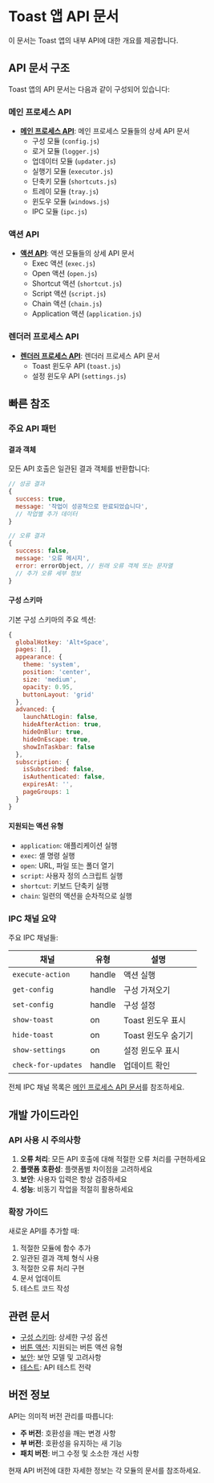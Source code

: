 # Toast 앱 API 문서

이 문서는 Toast 앱의 내부 API에 대한 개요를 제공합니다.

## API 문서 구조

Toast 앱의 API 문서는 다음과 같이 구성되어 있습니다:

### 메인 프로세스 API
- **[메인 프로세스 API](./API_MAIN_PROCESS.md)**: 메인 프로세스 모듈들의 상세 API 문서
  - 구성 모듈 (`config.js`)
  - 로거 모듈 (`logger.js`)
  - 업데이터 모듈 (`updater.js`)
  - 실행기 모듈 (`executor.js`)
  - 단축키 모듈 (`shortcuts.js`)
  - 트레이 모듈 (`tray.js`)
  - 윈도우 모듈 (`windows.js`)
  - IPC 모듈 (`ipc.js`)

### 액션 API
- **[액션 API](./API_ACTIONS.md)**: 액션 모듈들의 상세 API 문서
  - Exec 액션 (`exec.js`)
  - Open 액션 (`open.js`)
  - Shortcut 액션 (`shortcut.js`)
  - Script 액션 (`script.js`)
  - Chain 액션 (`chain.js`)
  - Application 액션 (`application.js`)

### 렌더러 프로세스 API
- **[렌더러 프로세스 API](./API_RENDERER.md)**: 렌더러 프로세스 API 문서
  - Toast 윈도우 API (`toast.js`)
  - 설정 윈도우 API (`settings.js`)

## 빠른 참조

### 주요 API 패턴

#### 결과 객체
모든 API 호출은 일관된 결과 객체를 반환합니다:

```javascript
// 성공 결과
{
  success: true,
  message: '작업이 성공적으로 완료되었습니다',
  // 작업별 추가 데이터
}

// 오류 결과
{
  success: false,
  message: '오류 메시지',
  error: errorObject, // 원래 오류 객체 또는 문자열
  // 추가 오류 세부 정보
}
```

#### 구성 스키마
기본 구성 스키마의 주요 섹션:

```javascript
{
  globalHotkey: 'Alt+Space',
  pages: [],
  appearance: {
    theme: 'system',
    position: 'center',
    size: 'medium',
    opacity: 0.95,
    buttonLayout: 'grid'
  },
  advanced: {
    launchAtLogin: false,
    hideAfterAction: true,
    hideOnBlur: true,
    hideOnEscape: true,
    showInTaskbar: false
  },
  subscription: {
    isSubscribed: false,
    isAuthenticated: false,
    expiresAt: '',
    pageGroups: 1
  }
}
```

#### 지원되는 액션 유형
- `application`: 애플리케이션 실행
- `exec`: 셸 명령 실행
- `open`: URL, 파일 또는 폴더 열기
- `script`: 사용자 정의 스크립트 실행
- `shortcut`: 키보드 단축키 실행
- `chain`: 일련의 액션을 순차적으로 실행

### IPC 채널 요약

주요 IPC 채널들:

| 채널 | 유형 | 설명 |
|------|------|------|
| `execute-action` | handle | 액션 실행 |
| `get-config` | handle | 구성 가져오기 |
| `set-config` | handle | 구성 설정 |
| `show-toast` | on | Toast 윈도우 표시 |
| `hide-toast` | on | Toast 윈도우 숨기기 |
| `show-settings` | on | 설정 윈도우 표시 |
| `check-for-updates` | handle | 업데이트 확인 |

전체 IPC 채널 목록은 [메인 프로세스 API 문서](./API_MAIN_PROCESS.md#ipc-모듈)를 참조하세요.

## 개발 가이드라인

### API 사용 시 주의사항

1. **오류 처리**: 모든 API 호출에 대해 적절한 오류 처리를 구현하세요
2. **플랫폼 호환성**: 플랫폼별 차이점을 고려하세요
3. **보안**: 사용자 입력은 항상 검증하세요
4. **성능**: 비동기 작업을 적절히 활용하세요

### 확장 가이드

새로운 API를 추가할 때:

1. 적절한 모듈에 함수 추가
2. 일관된 결과 객체 형식 사용
3. 적절한 오류 처리 구현
4. 문서 업데이트
5. 테스트 코드 작성

## 관련 문서

- [구성 스키마](./CONFIG_SCHEMA.md): 상세한 구성 옵션
- [버튼 액션](./BUTTON_ACTIONS.md): 지원되는 버튼 액션 유형
- [보안](./SECURITY.md): 보안 모델 및 고려사항
- [테스트](./TESTING.md): API 테스트 전략

## 버전 정보

API는 의미적 버전 관리를 따릅니다:
- **주 버전**: 호환성을 깨는 변경 사항
- **부 버전**: 호환성을 유지하는 새 기능
- **패치 버전**: 버그 수정 및 소소한 개선 사항

현재 API 버전에 대한 자세한 정보는 각 모듈의 문서를 참조하세요.
